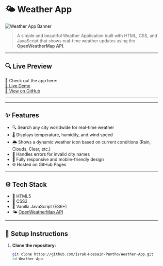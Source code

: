 # 🌤️ Weather App

![Weather App Banner](https://israk-hossain-pantho.github.io/Weather-App/images/Weather%20App.png)

> A simple and beautiful Weather Application built with HTML, CSS, and JavaScript that shows real-time weather updates using the **OpenWeatherMap API**.

---

## 🔍 Live Preview

🚀 Check out the app here:  
[🔗 Live Demo](https://israk-hossain-pantho.github.io/Weather-App/)  
[🔗 View on GitHub](https://github.com/Israk-Hossain-Pantho/Weather-App)

---

---

## ✨ Features

- 🔍 Search any city worldwide for real-time weather
- 🌡️ Displays temperature, humidity, and wind speed
- 🌦️ Shows a dynamic weather icon based on current conditions (Rain, Clouds, Clear, etc.)
- 🧠 Handles errors for invalid city names
- 📱 Fully responsive and mobile-friendly design
- 🌐 Hosted on GitHub Pages

---

## ⚙️ Tech Stack

- 🧱 HTML5
- 🎨 CSS3
- 🧠 Vanilla JavaScript (ES6+)
- 🌤️ [OpenWeatherMap API](https://openweathermap.org/current)

---

## 🚀 Setup Instructions

1. **Clone the repository:**
   ```bash
   git clone https://github.com/Israk-Hossain-Pantho/Weather-App.git
   cd Weather-App
